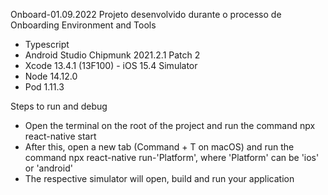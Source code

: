 Onboard-01.09.2022
Projeto desenvolvido durante o processo de Onboarding
Environment and Tools
- Typescript
- Android Studio Chipmunk 2021.2.1 Patch 2
- Xcode 13.4.1 (13F100) - iOS 15.4 Simulator
- Node 14.12.0
- Pod 1.11.3

Steps to run and debug
- Open the terminal on the root of the project and run the command
    npx react-native start
- After this, open a new tab (Command + T on macOS) and run the command
    npx react-native run-'Platform',
    where 'Platform' can be 'ios' or 'android'
- The respective simulator will open, build and run your application


